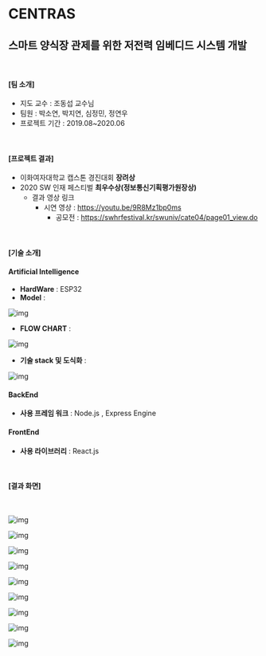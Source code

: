 # CENTRAS

## 스마트 양식장 관제를 위한 저전력 임베디드 시스템 개발

<br/>

#### [팀 소개]

- 지도 교수 : 조동섭 교수님
- 팀원 : 박소연, 박지연, 심정민, 정연우
- 프로젝트 기간 : 2019.08~2020.06

<br/>

#### [프로젝트 결과]

- 이화여자대학교 캡스톤 경진대회 **장려상**
- 2020 SW 인재 페스티벌 **최우수상(정보통신기획평가원장상)**
  - 결과 영상 링크
    - 시연 영상 : https://youtu.be/9R8Mz1bp0ms
       - 공모전 : https://swhrfestival.kr/swuniv/cate04/page01_view.do 

<br/>

#### [기술 소개]

#### Artificial Intelligence

- **HardWare** : ESP32
- **Model** :

![img](https://user-images.githubusercontent.com/37237145/79690553-ff1c3c80-8295-11ea-83c2-48e042da00cb.PNG)

- **FLOW CHART** :

![img](https://user-images.githubusercontent.com/37237145/79559030-0c8fc600-80e0-11ea-96af-c19fabf6c819.png)

- **기술 stack 및 도식화** :

![img](https://user-images.githubusercontent.com/37237145/81133955-28271780-8f8e-11ea-9a2f-2785248c142c.png)

#### BackEnd

- **사용 프레임 워크** : Node.js , Express Engine

#### FrontEnd

- **사용 라이브러리** : React.js



<br/>

#### [결과 화면]

<br/>

![img](https://user-images.githubusercontent.com/37237145/83961674-6175de80-a8d0-11ea-9248-65174b78b98a.png)

![img](https://user-images.githubusercontent.com/37237145/83961704-bade0d80-a8d0-11ea-9e21-a496f3af4a1f.png)

![img](https://user-images.githubusercontent.com/37237145/83961718-ce897400-a8d0-11ea-91a3-06431c80c04b.png)

![img](https://user-images.githubusercontent.com/37237145/83961718-ce897400-a8d0-11ea-91a3-06431c80c04b.png)

![img](https://user-images.githubusercontent.com/37237145/83961728-e06b1700-a8d0-11ea-94ed-0c14df1efd01.png)

![img](https://user-images.githubusercontent.com/37237145/83961726-dea15380-a8d0-11ea-9b00-fd746aa9489a.png)

![img](https://user-images.githubusercontent.com/37237145/83961728-e06b1700-a8d0-11ea-94ed-0c14df1efd01.png)

![img](https://user-images.githubusercontent.com/37237145/83961748-0e505b80-a8d1-11ea-9d35-e8daf7d3b0f8.png)

![img](https://user-images.githubusercontent.com/37237145/83961729-e234da80-a8d0-11ea-945e-c7672541d354.png)
